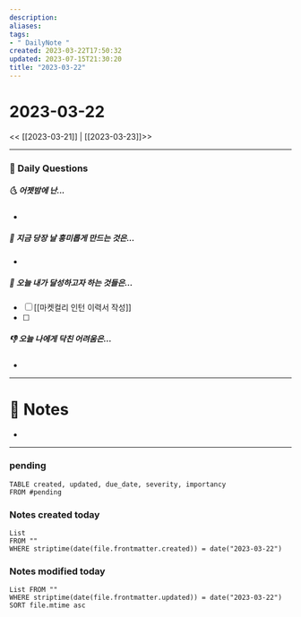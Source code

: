 ```yaml
---
description:
aliases: 
tags:
- " DailyNote "
created: 2023-03-22T17:50:32
updated: 2023-07-15T21:30:20
title: "2023-03-22"
---
```


# 2023-03-22

<< [[2023-03-21]] | [[2023-03-23]]>>

---

### 📅 Daily Questions

##### 🌜 어젯밤에 난...

- 

##### 🙌 지금 당장 날 흥미롭게 만드는 것은...

- 

##### 🚀 오늘 내가 달성하고자 하는 것들은...

- [ ] [[마켓컬리 인턴 이력서 작성]]
- [ ] 

##### 👎 오늘 나에게 닥친 어려움은...

- 

---

# 📝 Notes

- 


---

### pending

```dataview
TABLE created, updated, due_date, severity, importancy
FROM #pending
```

### Notes created today

```dataview
List 
FROM "" 
WHERE striptime(date(file.frontmatter.created)) = date("2023-03-22")
```

### Notes modified today

```dataview
List FROM "" 
WHERE striptime(date(file.frontmatter.updated)) = date("2023-03-22") 
SORT file.mtime asc
```
